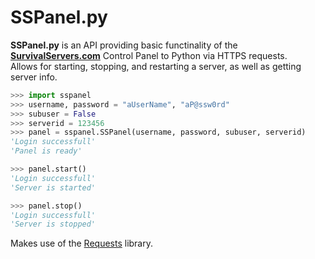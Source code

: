 # SSPanel.py

**SSPanel.py** is an API providing basic functinality of the **[SurvivalServers.com](https://www.survivalservers.com/)** Control Panel to Python via HTTPS requests.  
Allows for starting, stopping, and restarting a server, as well as getting server info.  

```python
>>> import sspanel
>>> username, password = "aUserName", "aP@ssw0rd"
>>> subuser = False
>>> serverid = 123456
>>> panel = sspanel.SSPanel(username, password, subuser, serverid)
'Login successfull'
'Panel is ready'

>>> panel.start()
'Login successfull'
'Server is started'

>>> panel.stop()
'Login successfull'
'Server is stopped'
```

Makes use of the [Requests](https://github.com/psf/requests) library.
